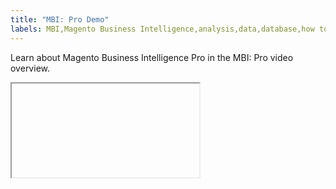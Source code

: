 ```yaml
---
title: "MBI: Pro Demo"
labels: MBI,Magento Business Intelligence,analysis,data,database,how to,mbi-api-migration,reports
---
```


Learn about Magento Business Intelligence Pro in the MBI: Pro video overview.

<iframe></iframe>